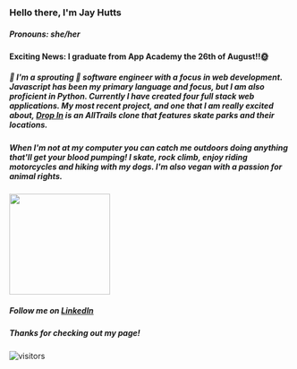 ### Hello there, I'm Jay Hutts
##### ___Pronouns: she/her___

#### Exciting News: I graduate from App Academy the 26th of August!!🌞

##### 🌱 I'm a sprouting 🌱 software engineer with a focus in web development. Javascript has been my primary language and focus, but I am also proficient in Python. Currently I have created four full stack web applications. My most recent project, and one that I am really excited about, [Drop In](https://github.com/jay-bean/DropIn) is an AllTrails clone that features skate parks and their locations.

##### When I'm not at my computer you can catch me outdoors doing anything that'll get your blood pumping! I skate, rock climb, enjoy riding motorcycles and hiking with my dogs. I'm also vegan with a passion for animal rights. 

<img height="180em" src="https://github-readme-stats.vercel.app/api?username=jay-bean&show_icons=true&hide_border=true&&count_private=true&include_all_commits=true" />

##### Follow me on [LinkedIn](https://www.linkedin.com/in/jay-hutts-300ab9180/)

##### Thanks for checking out my page!
![visitors](https://visitor-badge.glitch.me/badge?page_id=${jay-bean}.${jay-bean})
